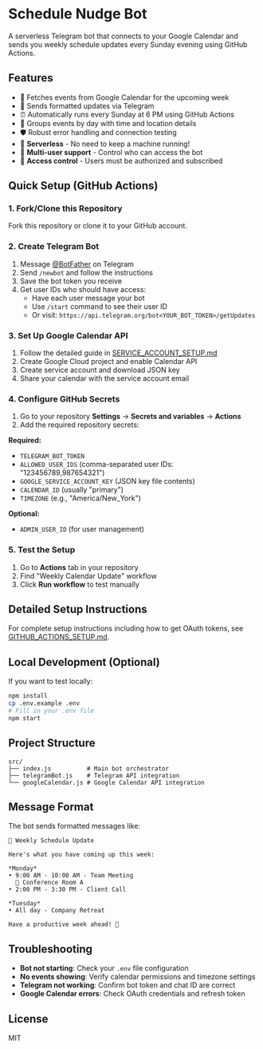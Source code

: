 # Schedule Nudge Bot

A serverless Telegram bot that connects to your Google Calendar and sends you weekly schedule updates every Sunday evening using GitHub Actions.

## Features

- 📅 Fetches events from Google Calendar for the upcoming week
- 📱 Sends formatted updates via Telegram
- ⏰ Automatically runs every Sunday at 6 PM using GitHub Actions
- 🔄 Groups events by day with time and location details
- 🛡️ Robust error handling and connection testing
- 🚀 **Serverless** - No need to keep a machine running!
- 👥 **Multi-user support** - Control who can access the bot
- 🔐 **Access control** - Users must be authorized and subscribed

## Quick Setup (GitHub Actions)

### 1. Fork/Clone this Repository

Fork this repository or clone it to your GitHub account.

### 2. Create Telegram Bot

1. Message [@BotFather](https://t.me/BotFather) on Telegram
2. Send `/newbot` and follow the instructions
3. Save the bot token you receive
4. Get user IDs who should have access:
   - Have each user message your bot
   - Use `/start` command to see their user ID
   - Or visit: `https://api.telegram.org/bot<YOUR_BOT_TOKEN>/getUpdates`

### 3. Set Up Google Calendar API

1. Follow the detailed guide in [SERVICE_ACCOUNT_SETUP.md](SERVICE_ACCOUNT_SETUP.md)
2. Create Google Cloud project and enable Calendar API
3. Create service account and download JSON key
4. Share your calendar with the service account email

### 4. Configure GitHub Secrets

1. Go to your repository **Settings** → **Secrets and variables** → **Actions**
2. Add the required repository secrets:

**Required:**
   - `TELEGRAM_BOT_TOKEN`
   - `ALLOWED_USER_IDS` (comma-separated user IDs: "123456789,987654321")
   - `GOOGLE_SERVICE_ACCOUNT_KEY` (JSON key file contents)
   - `CALENDAR_ID` (usually "primary")
   - `TIMEZONE` (e.g., "America/New_York")

**Optional:**
   - `ADMIN_USER_ID` (for user management)

### 5. Test the Setup

1. Go to **Actions** tab in your repository
2. Find "Weekly Calendar Update" workflow
3. Click **Run workflow** to test manually

## Detailed Setup Instructions

For complete setup instructions including how to get OAuth tokens, see [GITHUB_ACTIONS_SETUP.md](GITHUB_ACTIONS_SETUP.md).

## Local Development (Optional)

If you want to test locally:

```bash
npm install
cp .env.example .env
# Fill in your .env file
npm start
```

## Project Structure

```
src/
├── index.js          # Main bot orchestrator
├── telegramBot.js    # Telegram API integration
└── googleCalendar.js # Google Calendar API integration
```

## Message Format

The bot sends formatted messages like:

```
📅 Weekly Schedule Update

Here's what you have coming up this week:

*Monday*
• 9:00 AM - 10:00 AM - Team Meeting
  📍 Conference Room A
• 2:00 PM - 3:30 PM - Client Call

*Tuesday*
• All day - Company Retreat

Have a productive week ahead! 💪
```

## Troubleshooting

- **Bot not starting**: Check your `.env` file configuration
- **No events showing**: Verify calendar permissions and timezone settings
- **Telegram not working**: Confirm bot token and chat ID are correct
- **Google Calendar errors**: Check OAuth credentials and refresh token

## License

MIT